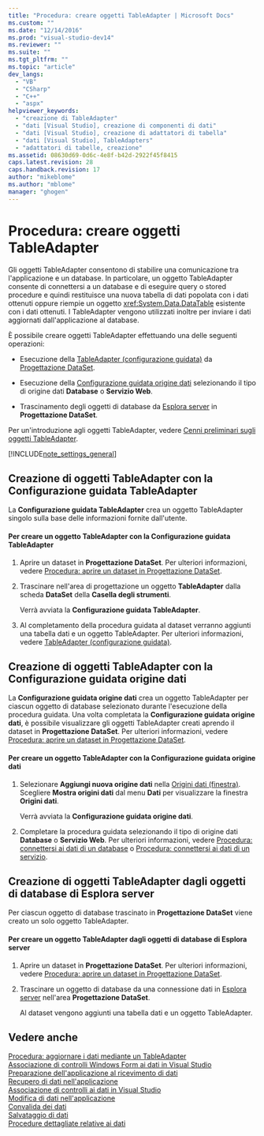 ```yaml
---
title: "Procedura: creare oggetti TableAdapter | Microsoft Docs"
ms.custom: ""
ms.date: "12/14/2016"
ms.prod: "visual-studio-dev14"
ms.reviewer: ""
ms.suite: ""
ms.tgt_pltfrm: ""
ms.topic: "article"
dev_langs: 
  - "VB"
  - "CSharp"
  - "C++"
  - "aspx"
helpviewer_keywords: 
  - "creazione di TableAdapter"
  - "dati [Visual Studio], creazione di componenti di dati"
  - "dati [Visual Studio], creazione di adattatori di tabella"
  - "dati [Visual Studio], TableAdapters"
  - "adattatori di tabelle, creazione"
ms.assetid: 08630d69-0d6c-4e8f-b42d-2922f45f8415
caps.latest.revision: 28
caps.handback.revision: 17
author: "mikeblome"
ms.author: "mblome"
manager: "ghogen"
---
```

# Procedura: creare oggetti TableAdapter
Gli oggetti TableAdapter consentono di stabilire una comunicazione tra l'applicazione e un database.  In particolare, un oggetto TableAdapter consente di connettersi a un database e di eseguire query o stored procedure e quindi restituisce una nuova tabella di dati popolata con i dati ottenuti oppure riempie un oggetto <xref:System.Data.DataTable> esistente con i dati ottenuti.  I TableAdapter vengono utilizzati inoltre per inviare i dati aggiornati dall'applicazione al database.  
  
 È possibile creare oggetti TableAdapter effettuando una delle seguenti operazioni:  
  
-   Esecuzione della [TableAdapter \(configurazione guidata\)](../Topic/TableAdapter%20Configuration%20Wizard.md) da [Progettazione DataSet](../data-tools/creating-and-editing-typed-datasets.md).  
  
-   Esecuzione della [Configurazione guidata origine dati](../data-tools/media/data-source-configuration-wizard.png) selezionando il tipo di origine dati **Database** o **Servizio Web**.  
  
-   Trascinamento degli oggetti di database da [Esplora server](../Topic/Server%20Explorer.md) in **Progettazione DataSet**.  
  
 Per un'introduzione agli oggetti TableAdapter, vedere [Cenni preliminari sugli oggetti TableAdapter](../data-tools/tableadapter-overview.md).  
  
 [!INCLUDE[note_settings_general](../data-tools/includes/note_settings_general_md.md)]  
  
## Creazione di oggetti TableAdapter con la Configurazione guidata TableAdapter  
 La **Configurazione guidata TableAdapter** crea un oggetto TableAdapter singolo sulla base delle informazioni fornite dall'utente.  
  
#### Per creare un oggetto TableAdapter con la Configurazione guidata TableAdapter  
  
1.  Aprire un dataset in **Progettazione DataSet**.  Per ulteriori informazioni, vedere [Procedura: aprire un dataset in Progettazione DataSet](../Topic/How%20to:%20Open%20a%20Dataset%20in%20the%20Dataset%20Designer.md).  
  
2.  Trascinare nell'area di progettazione un oggetto **TableAdapter** dalla scheda **DataSet** della **Casella degli strumenti**.  
  
     Verrà avviata la **Configurazione guidata TableAdapter**.  
  
3.  Al completamento della procedura guidata al dataset verranno aggiunti una tabella dati e un oggetto TableAdapter.  Per ulteriori informazioni, vedere [TableAdapter \(configurazione guidata\)](../Topic/TableAdapter%20Configuration%20Wizard.md).  
  
## Creazione di oggetti TableAdapter con la Configurazione guidata origine dati  
 La **Configurazione guidata origine dati** crea un oggetto TableAdapter per ciascun oggetto di database selezionato durante l'esecuzione della procedura guidata.  Una volta completata la **Configurazione guidata origine dati**, è possibile visualizzare gli oggetti TableAdapter creati aprendo il dataset in **Progettazione DataSet**.  Per ulteriori informazioni, vedere [Procedura: aprire un dataset in Progettazione DataSet](../Topic/How%20to:%20Open%20a%20Dataset%20in%20the%20Dataset%20Designer.md).  
  
#### Per creare un oggetto TableAdapter con la Configurazione guidata origine dati  
  
1.  Selezionare **Aggiungi nuova origine dati** nella [Origini dati \(finestra\)](../Topic/Data%20Sources%20Window.md).  Scegliere **Mostra origini dati** dal menu **Dati** per visualizzare la finestra **Origini dati**.  
  
     Verrà avviata la **Configurazione guidata origine dati**.  
  
2.  Completare la procedura guidata selezionando il tipo di origine dati **Database** o **Servizio Web**.  Per ulteriori informazioni, vedere [Procedura: connettersi ai dati di un database](../data-tools/how-to-connect-to-data-in-a-database.md) o [Procedura: connettersi ai dati di un servizio](../data-tools/how-to-connect-to-data-in-a-service.md).  
  
## Creazione di oggetti TableAdapter dagli oggetti di database di Esplora server  
 Per ciascun oggetto di database trascinato in **Progettazione DataSet** viene creato un solo oggetto TableAdapter.  
  
#### Per creare un oggetto TableAdapter dagli oggetti di database di Esplora server  
  
1.  Aprire un dataset in **Progettazione DataSet**.  Per ulteriori informazioni, vedere [Procedura: aprire un dataset in Progettazione DataSet](../Topic/How%20to:%20Open%20a%20Dataset%20in%20the%20Dataset%20Designer.md).  
  
2.  Trascinare un oggetto di database da una connessione dati in [Esplora server](../Topic/Server%20Explorer.md) nell'area **Progettazione DataSet**.  
  
     Al dataset vengono aggiunti una tabella dati e un oggetto TableAdapter.  
  
## Vedere anche  
 [Procedura: aggiornare i dati mediante un TableAdapter](../data-tools/update-data-by-using-a-tableadapter.md)   
 [Associazione di controlli Windows Form ai dati in Visual Studio](../data-tools/bind-windows-forms-controls-to-data-in-visual-studio.md)   
 [Preparazione dell'applicazione al ricevimento di dati](../Topic/Preparing%20Your%20Application%20to%20Receive%20Data.md)   
 [Recupero di dati nell'applicazione](../data-tools/fetching-data-into-your-application.md)   
 [Associazione di controlli ai dati in Visual Studio](../data-tools/bind-controls-to-data-in-visual-studio.md)   
 [Modifica di dati nell'applicazione](../data-tools/editing-data-in-your-application.md)   
 [Convalida dei dati](../Topic/Validating%20Data.md)   
 [Salvataggio di dati](../data-tools/saving-data.md)   
 [Procedure dettagliate relative ai dati](../Topic/Data%20Walkthroughs.md)